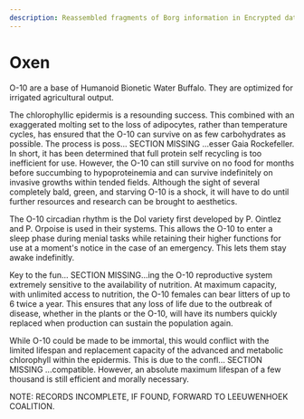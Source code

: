 ```yaml
---
description: Reassembled fragments of Borg information in Encrypted databases
---
```


# Oxen

O-10 are a base of Humanoid Bionetic Water Buffalo. They are optimized for irrigated agricultural output.

The chlorophyllic epidermis is a resounding success. This combined with an exaggerated molting set to the loss of adipocytes, rather than temperature cycles, has ensured that the O-10 can survive on as few carbohydrates as possible. The process is poss... SECTION MISSING ...esser Gaia Rockefeller. In short, it has been determined that full protein self recycling is too inefficient for use. However, the O-10 can still survive on no food for months before succumbing to hypoproteinemia and can survive indefinitely on invasive growths within tended fields. Although the sight of several completely bald, green, and starving O-10 is a shock, it will have to do until further resources and research can be brought to aesthetics.

&#x20;The O-10 circadian rhythm is the Dol variety first developed by P. Ointlez and  P. Orpoise is used in their systems. This allows the O-10 to enter a sleep phase during menial tasks while retaining their higher functions for use at a moment's notice in the case of an emergency. This lets them stay awake indefinitly.

Key to the fun... SECTION MISSING...ing the O-10 reproductive system extremely sensitive to the availability of nutrition. At maximum capacity, with unlimited access to nutrition, the O-10 females can bear litters of up to 6 twice a year. This ensures that any loss of life due to the outbreak of disease, whether in the plants or the O-10, will have its numbers quickly replaced when production can sustain the population again.&#x20;

While O-10 could be made to be immortal, this would conflict with the limited lifespan and replacement capacity of the advanced and metabolic chlorophyll within the epidermis. This is due to the confl... SECTION MISSING ...compatible. However, an absolute maximum lifespan of a few thousand is still efficient and morally necessary.&#x20;

NOTE: RECORDS INCOMPLETE, IF FOUND, FORWARD TO LEEUWENHOEK COALITION.
